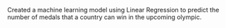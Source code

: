 Created a machine learning model using Linear Regression to predict the number of medals that a country can win in the upcoming olympic. 
